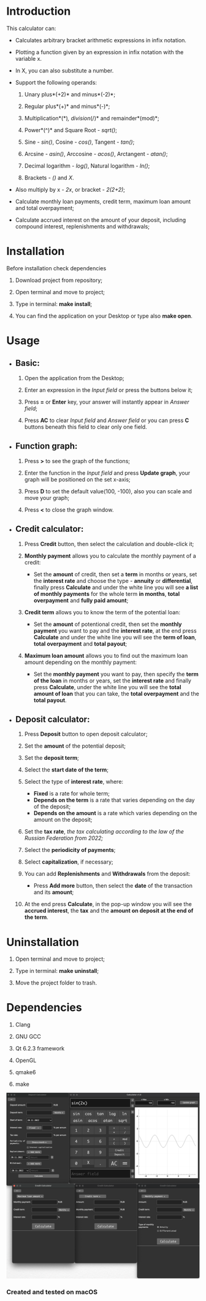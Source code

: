 Introduction
============

This calculator can:

-   Calculates arbitrary bracket arithmetic expressions in infix
    notation.

-   Plotting a function given by an expression in infix notation with
    the variable x.

-   In X, you can also substitute a number.

-   Support the following operands:

    1.  Unary plus*(+2)* and minus*(-2)*;

    2.  Regular plus*(+)* and minus*(-)*;

    3.  Multiplication*(\*)*, division*(/)* and remainder*(mod)*;

    4.  Power*(\^)* and Square Root - *sqrt()*;

    5.  Sine - *sin()*, Cosine - *cos()*, Tangent - *tan()*;

    6.  Arcsine - *asin()*, Arccosine - *acos()*, Arctangent - *atan()*;

    7.  Decimal logarithm - *log()*, Natural logarithm - *ln()*;

    8.  Brackets - *()* and *X*.

-   Also multiply by x - *2x*, or bracket - *2(2+2)*;

-   Calculate monthly loan payments, credit term, maximum loan amount
    and total overpayment;

-   Calculate accrued interest on the amount of your deposit, including
    compound interest,
    replenishments and withdrawals;

Installation
============

Before installation check dependencies

1.  Download project from repository;

2.  Open terminal and move to project;

3.  Type in terminal: **make install**;

4.  You can find the application on your Desktop or type also **make
    open**.

Usage
=====
- ## Basic:

    1. Open the application from the Desktop;

    2. Enter an expression in the *Input field* or press the buttons below it;

    3. Press **=** or **Enter** key, your answer will instantly appear in *Answer field*;

    4. Press **AC** to clear *Input field* and *Answer field* or you can press **C** buttons beneath this field to clear only one field.

- ## Function graph:

     1. Press **>** to see the graph of the functions;

     2. Enter the function in the *Input field* and press **Update graph**, your graph will be positioned on the set x-axis;

     3. Press **D** to set the default value(100, -100), also you can scale and move your graph;

     4. Press **<** to close the graph window.

- ## Credit calculator:
	 
	1. Press **Credit** button, then select the calculation and double-click it;

	2. **Monthly payment** allows you to calculate the monthly payment of a credit: 
		* Set the **amount** of credit, then set a **term** in months or years, set the **interest rate** and choose the type - **annuity** or **differential**, finally press **Calculate** and under the white line you will see **a list of monthly payments** for the whole term **in months**, **total overpayment** and **fully paid amount**;

 	3. **Credit term** allows you to know the term of the potential loan:
 		* Set the **amount** of potentional credit, then set the **monthly payment** you want to pay and the **interest rate**, at the end press **Calculate** and under the white line you will see the **term of loan**, **total overpayment** and **total payout**;
 	
 	4. **Maximum loan amount** allows you to find out the maximum loan amount depending on the monthly payment:
 		* Set the **monthly payment** you want to pay, then specify the **term of the loan** in months or years, set the **interest rate** and finally press **Calculate**, under the white line you will see the **total amount of loan** that you can take, the **total overpayment** and the **total payout**.

- ## Deposit calculator:
	1. Press **Deposit** button to open deposit calculator;

	2. Set the **amount** of the potential deposit;
	3. Set the **deposit term**;

	4. Select the **start date of the term**;

	5. Select the type of **interest rate**, where: 
		* **Fixed** is a rate for whole term;
		* **Depends on the term** is a rate that varies depending on the day of the deposit;
		* **Depends on the amount** is a rate which varies depending on the amount on the deposit;

	6. Set the **tax rate**, *the tax calculating according to the law of the Russian Federation from 2022;*

	7. Select the **periodicity of payments**;

	8. Select **capitalization**, if necessary;

	9. You can add **Replenishments** and **Withdrawals** from the deposit:
		* Press **Add more** button, then select the **date** of the transaction and its **amount**;

	10. At the end press **Calculate**, in the pop-up window you will see the **accrued interest**, the **tax** and the **amount on deposit at the end of the term**.

Uninstallation
==============

1.  Open terminal and move to project;

2.  Type in terminal: **make uninstall**;

3.  Move the project folder to trash.


Dependencies
============

1. Clang

2. GNU GCC 

3. Qt 6.2.3 framework

4. OpenGL

5. qmake6 

6. make 

![image](misc/image.png)

### Created and tested on macOS